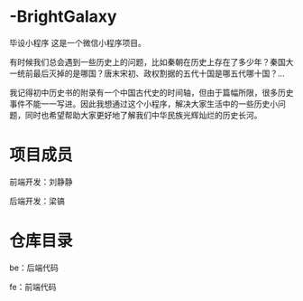 # -BrightGalaxy
毕设小程序
这是一个微信小程序项目。

有时候我们总会遇到一些历史上的问题，比如秦朝在历史上存在了多少年？秦国大一统前最后灭掉的是哪国？唐末宋初、政权割据的五代十国是哪五代哪十国？...

我记得初中历史书的附录有一个中国古代史的时间轴，但由于篇幅所限，很多历史事件不能一一写进。因此我想通过这个小程序，解决大家生活中的一些历史小问题，同时也希望帮助大家更好地了解我们中华民族光辉灿烂的历史长河。
# 项目成员
前端开发：刘静静

后端开发：梁镐
# 仓库目录
be：后端代码

fe：前端代码